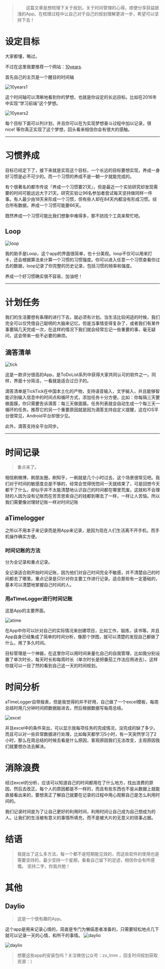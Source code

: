 >　　这篇文章是想梳理下关于规划，关于时间管理的心得，顺便分享获益匪浅的App。在梳理过程中让自己对于自己的规划理解更进一步，希望可以坚持下去！

# 设定目标 #
大家都懂，略过。

不过在这里我要推荐一个网站：[10years](10years.me).

首先自己的主页是一个醒目的时间轴

![10years1](https://img.alicdn.com/imgextra/i3/1064479076/TB2MxDXtpXXXXXBXXXXXXXXXXXX_!!1064479076.png)

这个时间轴可以清晰地看到你的梦想，也就是你设定的长远目标。比如在2016年中实现“学习前端”这个梦想。

![10years2](https://img.alicdn.com/imgextra/i1/1064479076/TB2.3eZtpXXXXaGXXXXXXXXXXXX_!!1064479076.jpg)

每个目标下面可以列计划，并且你可以在为实现梦想奋斗过程中加以记录，很nice! 等你真正实现了这个梦想，回头看来相信你会有很大的感触。

<!-- more -->

---

# 习惯养成 #

目标已经定下了，接下来就是实现这个目标，一个长远的目标要想实现，养成一身好习惯是必不可少的。而一个习惯的养成不是一朝一夕就能完成的。

有个很著名的都市传说『养成一个习惯要21天』，但是最近一个实验研究却发现需要的时间可能远远大于21天。研究实验让96名参加者尝试每天坚持做同样一件事。有人最少由18天来形成一个习惯，但有些人却在84天内都没有形成习惯。综合所有数据，养成一个习惯可能要66天。

既然养成一个习惯可能比我们想象中难得多，那不妨找个工具来帮忙吧。

## Loop ##

![loop](https://img.alicdn.com/imgextra/i2/1064479076/TB2hJO_tpXXXXX2XXXXXXXXXXXX_!!1064479076.jpg)

我的助手是Loop，这个app的界面很简单，也十分美观。loop不仅可以用来打卡，还会根据算法来计算一个习惯的习惯强度。你可以进入任意一个习惯查看你过去的数据，loop记录了你完整的历史记录，包括习惯的频率和强度。

养成一个好习惯确实很不容易，加油吧！

---
# 计划任务 #

我们的生活要想有条理的进行下去，就必须有计划。当生活比较闲适的时候，我们完全可以仅凭借自己聪明的大脑来记忆。但是当事情变得复杂了，或者我们有某件事要隔几天完成一次，在这样的情况下我们就会经常忘记一些重要的事，毫无疑问，这会带来一些不必要的麻烦。

## 滴答清单 ##

![tick](https://img.alicdn.com/imgextra/i4/1064479076/TB2r9KvtpXXXXauXpXXXXXXXXXX_!!1064479076.jpg)

这是一款评分很高的App，是ToDoList系列中获得大家共同认可的软件之一。同样，界面十分简洁，一看就是适合过日子的。

滴答清单是TickTick在中国本土化的产物，支持语音输入，文字输入，并且能够智能识别输入信息中的时间点和循环方式，添加任务十分方便。比如：你每隔三天要做面膜，你只需要告诉滴答：每三天做面膜。任务列表就会自动生成一个每三天一循环的任务。推荐它的另一个重要原因就是因为滴答支持自定义提醒，这在IOS平台很常见，Android平台却很少见。

此外，滴答支持全平台同步。

---

# 时间记录 #

> 重点来了。

相信刷微博，刷朋友圈，刷知乎，一刷就是几个小时过去，这个场景很常见吧。我们对于时间的敏感度总是不够的，经常会觉得恍惚间一天就结束了，可是回想今天都干了什么，却似乎并不太能清楚地认识自己的时间都在哪里荒废。这就和不会理财的人因为没有记账而在苦苦思索自己的钱都到哪去了一样，一样让人苦恼。所以我们需要像对理财记账一样对时间记账

## aTimelogger ##

之所以不用本子来记录而是用App来记录，是因为现在人们生活离不开手机，而手机操作确实方便。

### 时间记账的方法 ###

分为全记录和重点记录。

全记录适合刚开始时间记账，因为他们对自己时间完全不敏感，并不清楚自己的时间都去了哪里。重点记录是只针对你主要工作进行记录。适合那些有一定基础的，基本可以清楚地掌握自己时间的人。

### 用aTimeLogger进行时间记账 ###

这是App的主要界面。

![atime](https://img.alicdn.com/imgextra/i4/1064479076/TB2ZbKotpXXXXbPXpXXXXXXXXXX_!!1064479076.jpg)

在App中你可以针对自己的实际情况来创建项目，比如工作，锻炼，读书等。并且App自身已经集成了简单的时间分析，像那个饼图，就可以清楚的发现自己都做了什么，用了多久时间。

目标管理是一个神器，在这里你可以用时间来量化自己的自我管理，比如我分别设置了单次时长，每天时长和每周时长（单次时长是把番茄工作法应用进去）。这样你就可以一目了然的看到自己这一天的时间规划。

# 时间分析 #

aTimeLogger自带报表，但是我觉得的并不好用，自己做了一个excel模板，每周总结时用几分钟时间把数据敲进去，然后根据数据写每周总结。

![excel](https://img.alicdn.com/imgextra/i4/1064479076/TB2nfeqtpXXXXb9XpXXXXXXXXXX_!!1064479076.png)

并且excel中的条件突出，可以显示我每项任务的完成情况，没完成的缺了多少。而且可以对一些异常数据进行处理，比如每天都学习5小时，有一天突然学习了2小时，那么在周总结的时候去看是什么原因，客观原因我们无法改变，主观原因我们就要想办法去解决。

# 消除浪费 #

经过excel的分析，应该可以知道自己的时间都用在了什么地方，找出浪费的原因，然后去改正。每个人的原因都是不一样的，而且有些东西也不是从数据上就能直接看出来的，要想真正了解自己就要在记录的过程中用心观察自己是怎么利用时间的。

我们记录时间是为了让自己更好的利用时间，利用时间让自己成为自己想成为的人。让我们的生活被有意义的事情所填充，而不是被大片的无意义的琐事占据。

# 结语 #

> 我提出了这么多方法，每一个都不是短期能见效的，而这些软件的使用也是需要坚持的，最少坚持一个星期，看看自己留下的足迹，相信你会有所感慨。
> 坚持二字，你我共勉！


# 其他 #



## Daylio ##

> 这是一个很有趣的App。


这个app是用来记录心情的，简直是专门为懒癌患者准备的，只需要轻松地点几下就可以记录一天的心情，和所干的事情。
![daylio](http://bbsimg.res.flyme.cn/forum/201607/19/105422rjme3bg42eeg0eob.jpg)

![daylio](http://bbsimg.res.flyme.cn/forum/201607/19/105317vugj8ckkf330jkp6.jpg)


> 想要这些app的安装包吗？关注微信公众号：zx_lmm ，回复时间规划获取资源：）